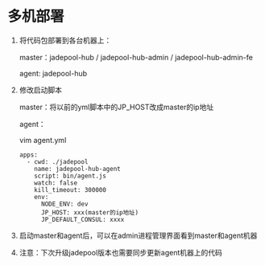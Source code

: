 

# 多机部署

1. 将代码包部署到各台机器上：

   master：jadepool-hub /  jadepool-hub-admin / jadepool-hub-admin-fe

   agent: jadepool-hub

   

2. 修改启动脚本

   master：将以前的yml脚本中的JP_HOST改成master的ip地址

   agent：

   vim agent.yml

   ```
   apps:
     - cwd: ./jadepool
       name: jadepool-hub-agent
       script: bin/agent.js
       watch: false
       kill_timeout: 300000
       env:
         NODE_ENV: dev
         JP_HOST: xxx(master的ip地址)
         JP_DEFAULT_CONSUL: xxxx
   ```



3. 启动master和agent后，可以在admin进程管理界面看到master和agent机器

   

4. 注意：下次升级jadepool版本也需要同步更新agent机器上的代码

   